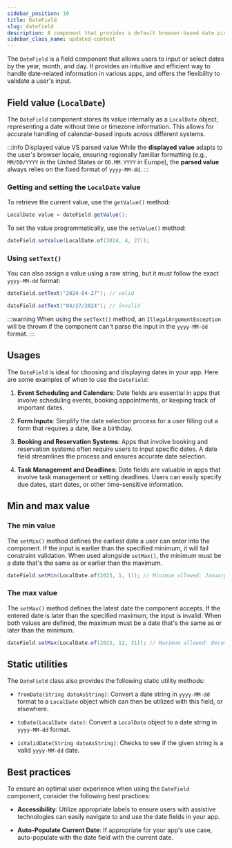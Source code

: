 ```yaml
---
sidebar_position: 10
title: DateField
slug: datefield
description: A component that provides a default browser-based date picker for selecting a date through an input field.
sidebar_class_name: updated-content
---
```


<DocChip chip='shadow' />
<DocChip chip='name' label="dwc-field" />
<DocChip chip='since' label='23.02' />
<JavadocLink type="foundation" location="com/webforj/component/field/DateField" top='true'/>

<ParentLink parent="Field" />

The `DateField` is a field component that allows users to input or select dates by the year, month, and day. It provides an intuitive and efficient way to handle date-related information in various apps, and offers the flexibility to validate a user's input.

<ComponentDemo 
path='/webforj/datefield?'
javaE='https://raw.githubusercontent.com/webforj/webforj-documentation/refs/heads/main/src/main/java/com/webforj/samples/views/fields/datefield/DateFieldView.java'
/>

## Field value (`LocalDate`)

The `DateField` component stores its value internally as a `LocalDate` object, representing a date without time or timezone information. This allows for accurate handling of calendar-based inputs across different systems.

:::info Displayed value VS parsed value 
While the **displayed value** adapts to the user's browser locale, ensuring regionally familiar formatting (e.g., `MM/DD/YYYY` in the United States or `DD.MM.YYYY` in Europe), the **parsed value** always relies on the fixed format of `yyyy-MM-dd`.
:::

### Getting and setting the `LocalDate` value

To retrieve the current value, use the `getValue()` method:

```java
LocalDate value = dateField.getValue();
```

To set the value programmatically, use the `setValue()` method:

```java
dateField.setValue(LocalDate.of(2024, 4, 27));
```

### Using `setText()`

You can also assign a value using a raw string, but it must follow the exact `yyyy-MM-dd` format:

```java
dateField.setText("2024-04-27"); // valid

dateField.setText("04/27/2024"); // invalid
```

:::warning
 When using the `setText()` method, an `IllegalArgumentException` will be thrown if the component can't parse the input in the `yyyy-MM-dd` format.
:::

## Usages

The `DateField` is ideal for choosing and displaying dates in your app. Here are some examples of when to use the `DateField`:

1. **Event Scheduling and Calendars**: Date fields are essential in apps that involve scheduling events, booking appointments, or keeping track of important dates.

2. **Form Inputs**: Simplify the date selection process for a user filling out a form that requires a date, like a birthday.

3. **Booking and Reservation Systems**: Apps that involve booking and reservation systems often require users to input specific dates. A date field streamlines the process and ensures accurate date selection.

4. **Task Management and Deadlines**: Date fields are valuable in apps that involve task management or setting deadlines. Users can easily specify due dates, start dates, or other time-sensitive information.

## Min and max value

### The min value
The `setMin()` method defines the earliest date a user can enter into the component. If the input is earlier than the specified minimum, it will fail constraint validation. When used alongside `setMax()`, the minimum must be a date that's the same as or earlier than the maximum.

```java
dateField.setMin(LocalDate.of(2023, 1, 1)); // Minimum allowed: January 1, 2023
```

### The max value
The `setMax()` method defines the latest date the component accepts. If the entered date is later than the specified maximum, the input is invalid. When both values are defined, the maximum must be a date that's the same as or later than the minimum.

```java
dateField.setMax(LocalDate.of(2023, 12, 31)); // Maximum allowed: December 31, 2023
```

## Static utilities

The `DateField` class also provides the following static utility methods:

- `fromDate(String dateAsString)`: Convert a date string in `yyyy-MM-dd` format to a `LocalDate` object which can then be utilized with this field, or elsewhere.

- `toDate(LocalDate date)`: Convert a `LocalDate` object to a date string in `yyyy-MM-dd` format.

- `isValidDate(String dateAsString)`: Checks to see if the given string is a valid `yyyy-MM-dd` date.

## Best practices

To ensure an optimal user experience when using the `DateField` component, consider the following best practices:

- **Accessibility**: Utilize appropriate labels to ensure users with assistive technologies can easily navigate to and use the date fields in your app.

- **Auto-Populate Current Date**: If appropriate for your app's use case, auto-populate with the date field with the current date.